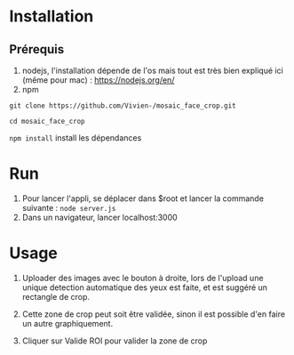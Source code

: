 # Installation

## Prérequis

1. nodejs, l'installation dépende de l'os mais tout est très bien expliqué ici (même pour mac) : https://nodejs.org/en/
2. npm

`git clone https://github.com/Vivien-/mosaic_face_crop.git`

`cd mosaic_face_crop`

`npm install` install les dépendances

# Run 

1. Pour lancer l'appli, se déplacer dans $root et lancer la commande suivante : `node server.js`
2. Dans un navigateur, lancer localhost:3000

# Usage 

1. Uploader des images avec le bouton à droite, lors de l'upload une unique detection automatique des yeux est faite, et est suggéré un rectangle de crop.

2. Cette zone de crop peut soit être validée, sinon il est possible d'en faire un autre graphiquement.

3. Cliquer sur Valide ROI pour valider la zone de crop

